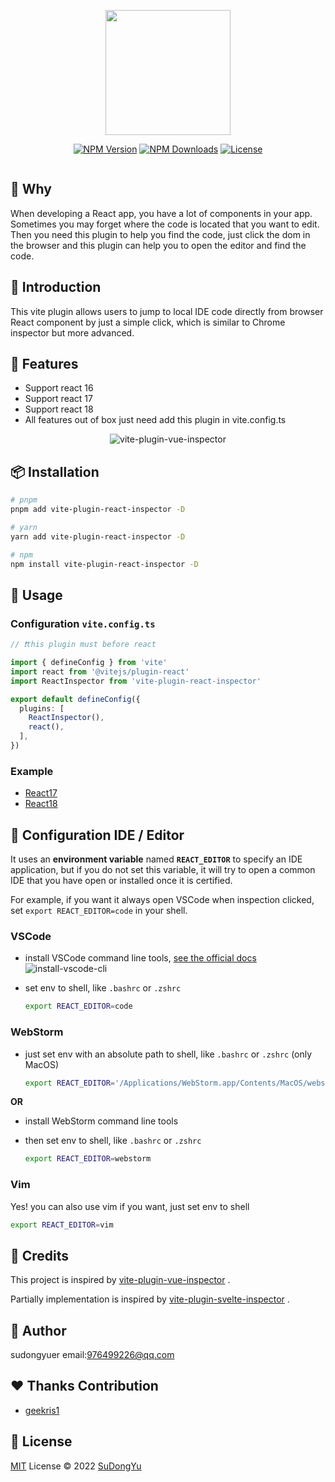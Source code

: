 
<p align="center">
<a href="https://github.com/sudongyuer/vite-plugin-vue-inspector"><img src="https://git.poker/sudongyuer/image-bed/blob/master/vite-plugin-react-inspector.png?raw=true" width='200'/></a>
</p>

<p align="center">
  <a href="https://www.npmjs.com/package/vite-plugin-react-inspector" target="_blank" rel="noopener noreferrer"><img src="https://badgen.net/npm/v/vite-plugin-react-inspector" alt="NPM Version" /></a>
  <a href="https://www.npmjs.com/package/vite-plugin-react-inspector" target="_blank" rel="noopener noreferrer"><img src="https://badgen.net/npm/dt/vite-plugin-react-inspector" alt="NPM Downloads" /></a>
  <a href="https://github.com/sudongyuer/vite-plugin-react-inspector/blob/master/LICENSE" target="_blank" rel="noopener noreferrer"><img src="https://badgen.net/github/license/sudongyuer/vite-plugin-react-inspector" alt="License" /></a>
</p>

<p align="center">
<a href="https://stackblitz.com/edit/vitejs-vite-1mazom?file=src/App.tsx"><img src="https://developer.stackblitz.com/img/open_in_stackblitz.svg" alt=""></a>
</p>

## 👀 Why 
When developing a React app, you have a lot of components in your app. Sometimes you may forget where the code is located that you want to edit. Then you need this plugin to help you find the code, just click the dom in the browser and this plugin can help you to open the editor and find the code.


## 📖 Introduction
This vite plugin allows users to jump to local IDE code directly from browser React component by just a simple click, which is similar to Chrome inspector but more advanced.

## 🌈 Features

- Support react 16
- Support react 17
- Support react 18
- All features out of box just need add this plugin in vite.config.ts


<p align="center">
<img src="https://git.poker/sudongyuer/image-bed/blob/master/20220724/vite-plugin-react-inspector.gif?raw=true" alt="vite-plugin-vue-inspector">
</p>

## 📦 Installation

```bash
# pnpm 
pnpm add vite-plugin-react-inspector -D

# yarn
yarn add vite-plugin-react-inspector -D

# npm
npm install vite-plugin-react-inspector -D
```

## 🦄 Usage

### Configuration `vite.config.ts`

```ts
// ❗️this plugin must before react

import { defineConfig } from 'vite'
import react from '@vitejs/plugin-react'
import ReactInspector from 'vite-plugin-react-inspector'

export default defineConfig({
  plugins: [
    ReactInspector(),
    react(),
  ],
})
```

### Example

- [React17](https://github.com/sudongyuer/vite-plugin-react-inspector/tree/master/packages/project-react-17)
- [React18](https://github.com/sudongyuer/vite-plugin-react-inspector/tree/master/packages/project-react-18)

## 🔌  Configuration IDE / Editor

It uses an **environment variable** named **`REACT_EDITOR`** to specify an IDE application, but if you do not set this variable, it will try to open a common IDE that you have open or installed once it is certified.

For example, if you want it always open VSCode when inspection clicked, set `export REACT_EDITOR=code` in your shell.


### VSCode

- install VSCode command line tools, [see the official docs](https://code.visualstudio.com/docs/setup/mac#_launching-from-the-command-line)
  ![install-vscode-cli](https://git.poker/sudongyuer/image-bed/blob/master/vscode-setup.png?raw=true)

- set env to shell, like `.bashrc` or `.zshrc`  

  ```bash
  export REACT_EDITOR=code
  ```


### WebStorm  

- just set env with an absolute path to shell, like `.bashrc` or `.zshrc` (only MacOS)  

  ```bash
  export REACT_EDITOR='/Applications/WebStorm.app/Contents/MacOS/webstorm'
  ```

**OR**

- install WebStorm command line tools

- then set env to shell, like `.bashrc` or `.zshrc`  

  ```bash
  export REACT_EDITOR=webstorm
  ```


### Vim

Yes! you can also use vim if you want, just set env to shell

```bash
export REACT_EDITOR=vim
```

## 🌸 Credits

This project is inspired by [vite-plugin-vue-inspector](https://github.com/webfansplz/vite-plugin-vue-inspector) .

Partially implementation is inspired by [vite-plugin-svelte-inspector](https://github.com/sveltejs/vite-plugin-svelte/tree/main/packages/vite-plugin-svelte/src/ui/inspector) .

## 👦 Author

sudongyuer email:976499226@qq.com

## ❤️ Thanks Contribution

- [geekris1](https://github.com/geekris1)

## 📄 License

[MIT](./LICENSE) License © 2022 [SuDongYu](https://github.com/sudongyuer)
